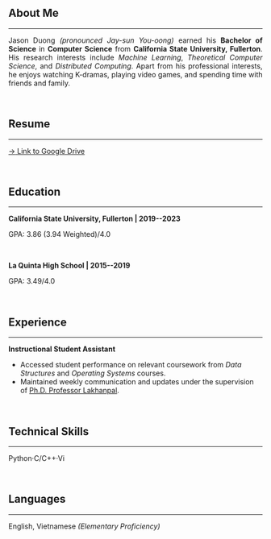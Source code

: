 
## About Me

---

<div style="text-align: justify">

Jason Duong _(pronounced Jay-sun You-oong)_ earned his __Bachelor of Science__ in __Computer Science__ from __California State University, Fullerton__. His research interests include _Machine Learning_, _Theoretical Computer Science_, and _Distributed Computing_. Apart from his professional interests, he enjoys watching K-dramas, playing video games, and spending time with friends and family.

</div>

<br/>

## Resume

---

[$\rightarrow$ Link to Google Drive](https://drive.google.com/file/d/1imrL88B0bvfBUH59iGTk_KTdM6lT04Xl/view)

<br />

## Education

---

__California State University, Fullerton $|$ 2019--2023__

GPA: 3.86 (3.94 Weighted)/4.0

<br/>

__La Quinta High School $|$ 2015--2019__

GPA: 3.49/4.0

<br/>

## Experience

---

__Instructional Student Assistant__

- Accessed student performance on relevant coursework from _Data Structures_ and _Operating Systems_ courses.
- Maintained weekly communication and updates under the supervision of [Ph.D. Professor Lakhanpal](https://www.linkedin.com/in/shilpa-lakhanpal).

<br/>

## Technical Skills

---

Python·C/C++·Vi

<br/>

## Languages

---

English, Vietnamese _(Elementary Proficiency)_